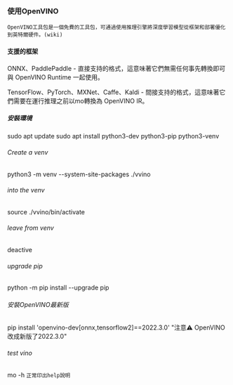 ### 使用OpenVINO
`OpenVINO工具包是一個免費的工具包，可通過使用推理引擎將深度學習模型從框架和部署優化到英特爾硬件。(wiki)`

#### 支援的框架
ONNX、PaddlePaddle - 直接支持的格式，這意味著它們無需任何事先轉換即可與 OpenVINO Runtime 一起使用。

TensorFlow、PyTorch、MXNet、Caffe、Kaldi - 間接支持的格式，這意味著它們需要在運行推理之前以mo轉換為 OpenVINO IR。




##### 安裝環境

sudo apt update
sudo apt install python3-dev python3-pip python3-venv

###### Create a venv

 python3 -m venv --system-site-packages ./vvino

###### into the venv
 source ./vvino/bin/activate

###### leave from venv
 deactive
 
###### upgrade pip 
python -m pip install --upgrade pip
 
 
###### 安裝OpenVINO最新版
 pip install 'openvino-dev[onnx,tensorflow2]==2022.3.0'   "注意⚠️ OpenVINO改成新版了2022.3.0"


###### test vino
mo -h
`正常印出help說明`
